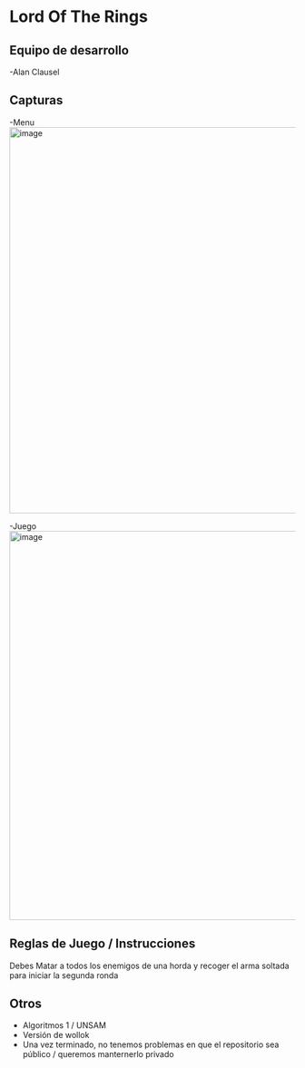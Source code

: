 # Lord Of The Rings

## Equipo de desarrollo

-Alan Clausel

## Capturas

-Menu
<img width="681" alt="image" src="https://user-images.githubusercontent.com/90023329/197850201-ac633b06-43b3-45ab-bf9b-44c597eb52a8.png">

-Juego
<img width="686" alt="image" src="https://user-images.githubusercontent.com/90023329/197850297-3169ba73-21bd-4b50-a915-703c7b9af8a9.png">


## Reglas de Juego / Instrucciones

Debes Matar a todos los enemigos de una horda y recoger el arma soltada para iniciar la segunda ronda


## Otros

- Algoritmos 1 / UNSAM
- Versión de wollok
- Una vez terminado, no tenemos problemas en que el repositorio sea público / queremos manternerlo privado
